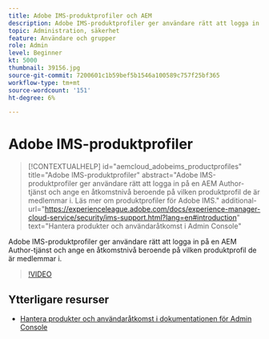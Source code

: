 ```yaml
---
title: Adobe IMS-produktprofiler och AEM
description: Adobe IMS-produktprofiler ger användare rätt att logga in på en AEM Author-tjänst och ange en åtkomstnivå beroende på vilken produktprofil de är medlemmar i.
topic: Administration, säkerhet
feature: Användare och grupper
role: Admin
level: Beginner
kt: 5000
thumbnail: 39156.jpg
source-git-commit: 7200601c1b59bef5b1546a100589c757f25bf365
workflow-type: tm+mt
source-wordcount: '151'
ht-degree: 6%

---
```



# Adobe IMS-produktprofiler

>[!CONTEXTUALHELP]
>id="aemcloud_adobeims_productprofiles"
>title="Adobe IMS-produktprofiler"
>abstract="Adobe IMS-produktprofiler ger användare rätt att logga in på en AEM Author-tjänst och ange en åtkomstnivå beroende på vilken produktprofil de är medlemmar i. Läs mer om produktprofiler för Adobe IMS."
>additional-url="https://experienceleague.adobe.com/docs/experience-manager-cloud-service/security/ims-support.html?lang=en#introduction" text="Hantera produkter och användaråtkomst i Admin Console"

Adobe IMS-produktprofiler ger användare rätt att logga in på en AEM Author-tjänst och ange en åtkomstnivå beroende på vilken produktprofil de är medlemmar i.

>[!VIDEO](https://video.tv.adobe.com/v/39156/?quality=12&learn=on)

## Ytterligare resurser

+ [Hantera produkter och användaråtkomst i dokumentationen för Admin Console](https://experienceleague.adobe.com/docs/experience-manager-cloud-service/security/ims-support.html#managing-products-and-user-access-in-admin-console)

